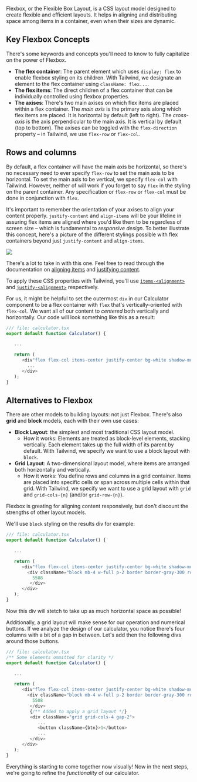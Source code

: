 Flexbox, or the Flexible Box Layout, is a CSS layout model designed to create flexible and efficient layouts. It helps in aligning and distributing space among items in a container, even when their sizes are dynamic.

## Key Flexbox Concepts

There's some keywords and concepts you'll need to know to fully capitalize on the power of Flexbox.

* **The flex container**: The parent element which uses `display: flex` to enable flexbox styling on its children. With Tailwind, we designate an element to the flex container using `className: flex...`.
* **The flex items**: The direct children of a flex container that can be individually controlled using flexbox properties.
* **The axises**: There's two main axises on which flex items are placed within a flex container. The *main axis* is the primary axis along which flex items are placed. It is horizontal by default (left to right). The *cross-axis* is the axis perpendicular to the main axis. It is vertical by default (top to bottom). The axises can be toggled with the `flex-direction` property – in Tailwind, we use `flex-row` or `flex-col`.

## Rows and columns
By default, a flex container will have the main axis be horizontal, so there's no necessary need to ever specify `flex-row` to set the main axis to be horizontal. To set the main axis to be vertical, we specify `flex-col` with Tailwind. However, neither of will work if you forget to say `flex` in the styling on the parent container. Any specification or `flex-row` or `flex-col` must be done in conjunction with `flex`.

It's important to remember the orientation of your axises to align your content properly. `justify-content` and `align-items` will be your lifeline in assuring flex items are aligned where you'd like them to be regardless of screen size – which is fundamental to *responsive design*. To better illustrate this concept, here's a picture of the different stylings possible with flex containers beyond just `justify-content` and `align-items`.

<img src='/images/flexbox.png'/>

There's a lot to take in with this one. Feel free to read through the documentation on [aligning items](https://developer.mozilla.org/en-US/docs/Web/CSS/align-items) and [justifying content](https://developer.mozilla.org/en-US/docs/Web/CSS/justify-content).

To apply these CSS properties with Tailwind, you'll use [`items-<alignment>`](https://tailwindcss.com/docs/align-items) and [`justify-<alignment>`](https://tailwindcss.com/docs/justify-content) respectively.

For us, it might be helpful to set the outermost `div` in our Calculator component to be a flex container with `flex` that's vertically-oriented with `flex-col`. We want all of our content to *centered* both vertically and horizontally. Our code will look something like this as a result:

```ts
/// file: calculator.tsx
export default function Calculator() {

   ...

   return (
      <div"flex flex-col items-center justify-center bg-white shadow-md rounded-lg p-6">
        ...
      </div>
   );
}
```

## Alternatives to Flexbox
There are other models to building layouts: not just Flexbox. There's also **grid** and **block** models, each with their own use cases:

* **Block Layout**: the simplest and most traditional CSS layout model.
   * How it works: Elements are treated as block-level elements, stacking vertically. Each element takes up the full width of its parent by default. With Tailwind, we specify we want to use a block layout with `block`.
* **Grid Layout**: A two-dimensional layout model, where items are arranged both horizontally and vertically. 
   * How it works: You define rows and columns in a grid container. Items are placed into specific cells or span across multiple cells within that grid. With Tailwind, we specify we want to use a grid layout with `grid` and `grid-cols-{n}` (and/or `grid-row-{n}`).

Flexbox is greating for aligning content responsively, but don't discount the strengths of other layout models.

We'll use `block` styling on the results div for example:

```ts
/// file: calculator.tsx
export default function Calculator() {

   ...

   return (
      <div"flex flex-col items-center justify-center bg-white shadow-md rounded-lg p-6">
        <div className="block mb-4 w-full p-2 border border-gray-300 rounded text-right">
          5508
         </div>
      </div>
   );
}
```

Now this div will stetch to take up as much horizontal space as possible!

Additionally, a grid layout will make sense for our operation and numerical buttons. If we analyze the design of our calculator, you notice there's four columns with a bit of a gap in between. Let's add then the following divs around those buttons.

```ts
/// file: calculator.tsx
/** Some elements ommitted for clarity */
export default function Calculator() {

   ...

   return (
      <div"flex flex-col items-center justify-center bg-white shadow-md rounded-lg p-6">
        <div className="block mb-4 w-full p-2 border border-gray-300 rounded text-right">
          5508
         </div>
         {/** Added to apply a grid layout */}
         <div className="grid grid-cols-4 gap-2">
            ...
            <button className={btn}>1</button>
            ...
         </div>
      </div>
   );
}
```

Everything is starting to come together now visually! Now in the next steps, we're going to refine the *functionality* of our calculator.
